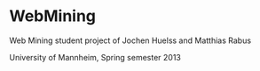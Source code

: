 WebMining
=========

Web Mining student project of Jochen Huelss and Matthias Rabus

University of Mannheim, Spring semester 2013